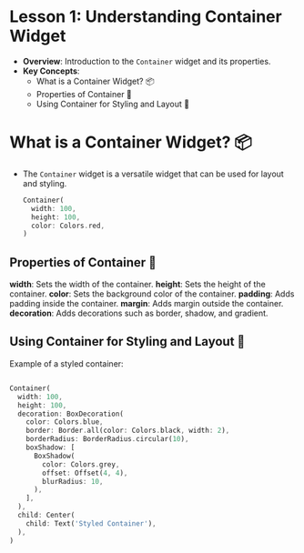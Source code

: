 
# Lesson 1: Understanding Container Widget

- **Overview**: Introduction to the `Container` widget and its properties.
- **Key Concepts**:
  - What is a Container Widget? 📦
  - Properties of Container 📝
  - Using Container for Styling and Layout 🎨

# What is a Container Widget? 📦

- The `Container` widget is a versatile widget that can be used for layout and styling.

  ```dart
  Container(
    width: 100,
    height: 100,
    color: Colors.red,
  )

  ```

## Properties of Container 📝

**width**: Sets the width of the container.
**height**: Sets the height of the container.
**color**: Sets the background color of the container.
**padding**: Adds padding inside the container.
**margin**: Adds margin outside the container.
**decoration**: Adds decorations such as border, shadow, and gradient.

## Using Container for Styling and Layout 🎨

Example of a styled container:

```dart

Container(
  width: 100,
  height: 100,
  decoration: BoxDecoration(
    color: Colors.blue,
    border: Border.all(color: Colors.black, width: 2),
    borderRadius: BorderRadius.circular(10),
    boxShadow: [
      BoxShadow(
        color: Colors.grey,
        offset: Offset(4, 4),
        blurRadius: 10,
      ),
    ],
  ),
  child: Center(
    child: Text('Styled Container'),
  ),
)
```
